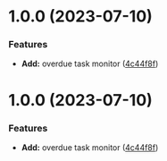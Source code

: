 # 1.0.0 (2023-07-10)


### Features

* **Add:** overdue task monitor ([4c44f8f](https://github.com/YU000jp/logseq-plugin-weekday-notice/commit/4c44f8f9d301e14ab04520d4b5f33e8df47564ed))

# 1.0.0 (2023-07-10)


### Features

* **Add:** overdue task monitor ([4c44f8f](https://github.com/YU000jp/logseq-plugin-weekday-notice/commit/4c44f8f9d301e14ab04520d4b5f33e8df47564ed))
